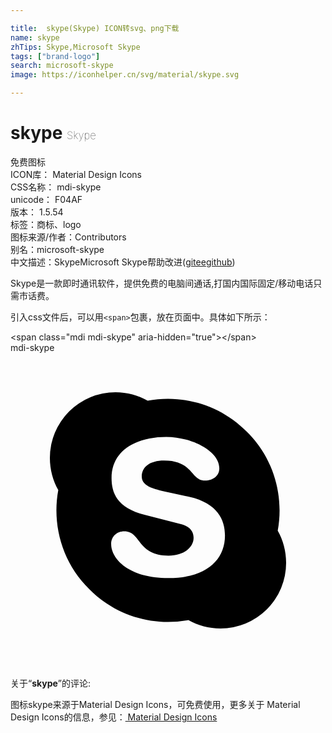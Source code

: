 ```yaml
---

title:  skype(Skype) ICON转svg、png下载
name: skype
zhTips: Skype,Microsoft Skype
tags: ["brand-logo"]
search: microsoft-skype
image: https://iconhelper.cn/svg/material/skype.svg

---
```


# skype  <small style="font-size: 60%;font-weight: 100">Skype</small>


<div class="detail-page">
<p>
<span><span class="badge-success badge">免费图标</span> </span>
<br/>
<span>
ICON库：
<span class="badge-secondary badge">Material Design Icons</span> 
</span>
<br/>
<span>
CSS名称：
<span class="badge-secondary badge">mdi-skype</span> 
</span>
<br/>
<span>
unicode：
<span class="badge-secondary badge">F04AF</span> 
<copy-btn content='F04AF' btn-title=""></copy-btn>
<copy-btn :content='String.fromCodePoint(parseInt("F04AF", 16))' btn-title="复制U"></copy-btn>
</span>
<br/>
<span>
版本：
<span class="badge-secondary badge">1.5.54</span> 
</span><br/><span>标签：<span class="badge-light badge"><router-link to="/tags/brand-logo.html">商标、logo</router-link></span></span>
<br/>
<span>图标来源/作者：<span class="badge-light badge">Contributors</span></span> 
<br/>
<span>别名：<span class="badge-light badge">microsoft-skype</span></span><br/><span class="zh-detail">中文描述：<span class="badge-primary badge">Skype</span><span class="badge-primary badge">Microsoft Skype</span><span class="help-link"><span>帮助改进</span>(<a href="https://gitee.com/liuwave/icon-helper/edit/master/json/material/skype.json" target="_blank" rel="noopener noreferrer">gitee</a><a href="https://github.com/liuwave/icon-helper/edit/master/json/material/skype.json" target="_blank" rel="noopener noreferrer">github</a></span>)</span><br/>
</p>
</div><div class="description description alert alert-light">Skype是一款即时通讯软件，提供免费的电脑间通话,打国内国际固定/移动电话只需市话费。</div>
<div class="alert alert-dark">
  <i class="mdi mdi-skype mdi-48px"></i>
  <i class="mdi mdi-skype mdi-36px"></i>
  <i class="mdi mdi-skype mdi-24px"></i>
  <i class="mdi mdi-skype mdi-18px"></i>
</div>
<div>
  <p>引入css文件后，可以用<code>&lt;span&gt;</code>包裹，放在页面中。具体如下所示：    
  </p>
  <div class="alert alert-primary" style="font-size: 14px">
    &lt;span class="mdi mdi-skype" aria-hidden="true"&gt;&lt;/span&gt;
    <copy-btn content='<span class="mdi mdi-skype" aria-hidden="true"></span>'></copy-btn>
  </div>
  <div class="alert alert-secondary">
    <i class="mdi mdi-skype"
    style="font-size: 24px"
    aria-hidden="true"></i> mdi-skype
    <copy-btn content="mdi-skype" btn-title="复制图标名称"></copy-btn>
  </div>
</div>
<div id="svg" class="svg-wrap">
<svg xmlns="http://www.w3.org/2000/svg" viewBox="0 0 24 24"><path d="M18,6C20.07,8.04 20.85,10.89 20.36,13.55C20.77,14.27 21,15.11 21,16A5,5 0 0,1 16,21C15.11,21 14.27,20.77 13.55,20.36C10.89,20.85 8.04,20.07 6,18C3.93,15.96 3.15,13.11 3.64,10.45C3.23,9.73 3,8.89 3,8A5,5 0 0,1 8,3C8.89,3 9.73,3.23 10.45,3.64C13.11,3.15 15.96,3.93 18,6M12.04,17.16C14.91,17.16 16.34,15.78 16.34,13.92C16.34,12.73 15.78,11.46 13.61,10.97L11.62,10.53C10.86,10.36 10,10.13 10,9.42C10,8.7 10.6,8.2 11.7,8.2C13.93,8.2 13.72,9.73 14.83,9.73C15.41,9.73 15.91,9.39 15.91,8.8C15.91,7.43 13.72,6.4 11.86,6.4C9.85,6.4 7.7,7.26 7.7,9.54C7.7,10.64 8.09,11.81 10.25,12.35L12.94,13.03C13.75,13.23 13.95,13.68 13.95,14.1C13.95,14.78 13.27,15.45 12.04,15.45C9.63,15.45 9.96,13.6 8.67,13.6C8.09,13.6 7.67,14 7.67,14.57C7.67,15.68 9,17.16 12.04,17.16Z" /></svg>
</div>
<detail full-name='mdi-skype'></detail>
<div class="icon-detail__container">
<p>关于“<b>skype</b>”的评论:</p>
</div>
<Vssue title="关于“skype”的评论" />    
<div><p>图标skype来源于Material Design Icons，可免费使用，更多关于 Material Design Icons的信息，参见：<a target="_blank" href="https://iconhelper.cn/material.html"> Material Design Icons</a>
</p></div>
